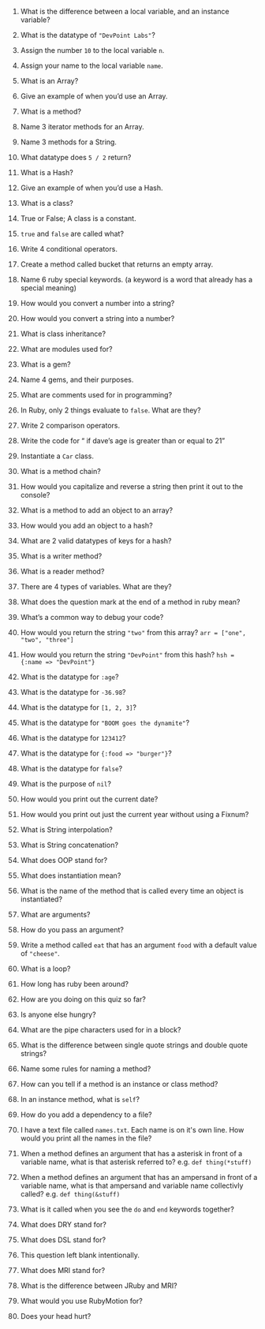 1. What is the difference between a local variable, and an instance variable?

2. What is the datatype of `"DevPoint Labs"`?

3. Assign the number `10` to the local variable `n`.

4. Assign your name to the local variable `name`.

5. What is an Array?

6. Give an example of when you’d use an Array.

7. What is a method?

8. Name 3 iterator methods for an Array.

9. Name 3 methods for a String.

10. What datatype does `5 / 2` return?

11. What is a Hash?

12. Give an example of when you’d use a Hash.

13. What is a class?

14. True or False; A class is a constant.

15. `true` and `false` are called what?

16. Write 4 conditional operators.

17. Create a method called bucket that returns an empty array.

18. Name 6 ruby special keywords. (a keyword is a word that already has a special meaning)

19. How would you convert a number into a string?

20. How would you convert a string into a number?

21. What is class inheritance?

22. What are modules used for?

23. What is a gem?

24. Name 4 gems, and their purposes.

25. What are comments used for in programming?

26. In Ruby, only 2 things evaluate to `false`. What are they?

27. Write 2 comparison operators.

28. Write the code for “ if dave’s age is greater than or equal to 21”

29. Instantiate a `Car` class.

30. What is a method chain?

31. How would you capitalize and reverse a string then print it out to the console?

32. What is a method to add an object to an array?

33. How would you add an object to a hash?

34. What are 2 valid datatypes of keys for a hash?

35. What is a writer method?

36. What is a reader method?

37. There are 4 types of variables. What are they?

38. What does the question mark at the end of a method in ruby mean?

39. What’s a common way to debug your code?

40. How would you return the string `"two"` from this array? `arr = ["one", "two", "three"]`

41. How would you return the string `"DevPoint"` from this hash? `hsh = {:name => "DevPoint"}`

42. What is the datatype for `:age`?

43. What is the datatype for `-36.98`?

44. What is the datatype for `[1, 2, 3]`?

45. What is the datatype for `"BOOM goes the dynamite"`?

46. What is the datatype for `123412`?

47. What is the datatype for `{:food => "burger"}`?

48. What is the datatype for `false`?

49. What is the purpose of `nil`?

50. How would you print out the current date?

51. How would you print out just the current year without using a Fixnum?

52. What is String interpolation?

53. What is String concatenation? 

54. What does OOP stand for?

55. What does instantiation mean?

56. What is the name of the method that is called every time an object is instantiated?

57. What are arguments?

58. How do you pass an argument?

59. Write a method called `eat` that has an argument `food` with a default value of `"cheese"`.

60. What is a loop?

61. How long has ruby been around?

62. How are you doing on this quiz so far?

63. Is anyone else hungry?

64. What are the pipe characters used for in a block?

65. What is the difference between single quote strings and double quote strings?

66. Name some rules for naming a method?

67. How can you tell if a method is an instance or class method?

68. In an instance method, what is `self`?

69. How do you add a dependency to a file?

70. I have a text file called `names.txt`. Each name is on it's own line. How would you print all the names in the file?

71. When a method defines an argument that has a asterisk in front of a variable name, what is that asterisk referred to? e.g. `def thing(*stuff)`

72. When a method defines an argument that has an ampersand in front of a variable name, what is that ampersand and variable name collectivly called? e.g. `def thing(&stuff)`

73. What is it called when you see the `do` and `end` keywords together?

74. What does DRY stand for?

75. What does DSL stand for?

76. This question left blank intentionally.

77. What does MRI stand for?

78. What is the difference between JRuby and MRI?

79. What would you use RubyMotion for?

80. Does your head hurt?





